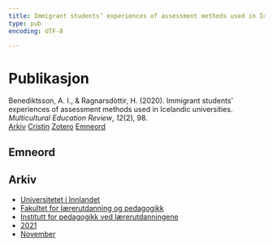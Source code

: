 ```yaml
---
title: Immigrant students’ experiences of assessment methods used in Icelandic universities
type: pub
encoding: UTF-8

---
```

<h1>Publikasjon</h1>
<article id="csl-bib-container-JXDNA6T5" class="csl-bib-container">
  <div class="csl-bib-body"> <div class="csl-entry">Benediktsson, A. I., &#38; Ragnarsdòttir, H. (2020). Immigrant students’ experiences of assessment methods used in Icelandic universities. <i>Multicultural Education Review</i>, <i>12</i>(2), 98.</div> </div>
  <div class="csl-bib-buttons">
    <a href="#taxonomy-article-JXDNA6T5" alt="archive" class="csl-bib-button">Arkiv</a>
    <a href="https://app.cristin.no/results/show.jsf?id=1951073" alt="Cristin" class="csl-bib-button">Cristin</a>
    <a href="http://zotero.org/groups/5881554/items/JXDNA6T5" alt="Zotero" class="csl-bib-button">Zotero</a>
    <a href="#keywords-article-JXDNA6T5" alt="keywords" class="csl-bib-button">Emneord</a>
  </div>
  <div id="csl-bib-meta-container-JXDNA6T5"></div>
</article>
<div id="csl-bib-meta-JXDNA6T5" class="csl-bib-meta">
  <article id="keywords-article-JXDNA6T5" class="keywords-article">
    <h1>Emneord</h1>
    
  </article>
  <article id="taxonomy-article-JXDNA6T5" class="taxonomy-article">
    <h1>Arkiv</h1>
    <ul>
      <li>
        <a href="/nn/archive/?key=3DCRN523">Universitetet i Innlandet</a>
      </li>
      <li>
        <a href="/nn/archive/?key=WYNZA47F">Fakultet for lærerutdanning og pedagogikk</a>
      </li>
      <li>
        <a href="/nn/archive/?key=BKPR6TE7">Institutt for pedagogikk ved lærerutdanningene</a>
      </li>
      <li>
        <a href="/nn/archive/?key=F8UKZ6L4">2021</a>
      </li>
      <li>
        <a href="/nn/archive/?key=YMEYZCB3">November</a>
      </li>
    </ul>
  </article>
</div>

